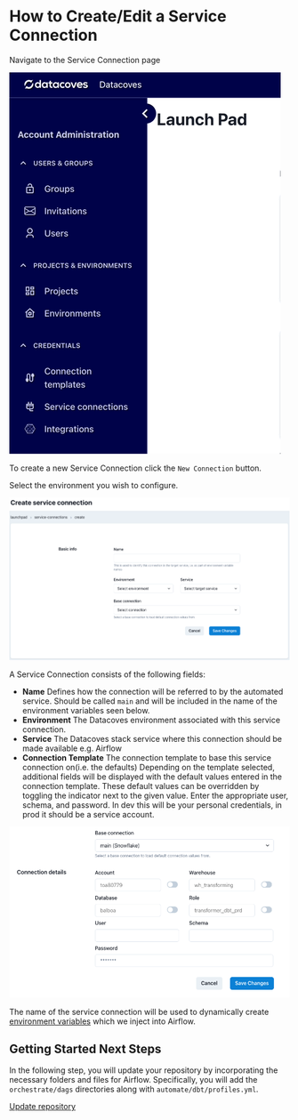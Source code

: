 # How to Create/Edit a Service Connection

Navigate to the Service Connection page

![Service Connection](./assets/menu_service_connection.gif)

To create a new Service Connection click the `New Connection` button.

Select the environment you wish to configure.

![Service Connection Create or Edit Page](./assets/serviceconnection_editnew_page.png)

A Service Connection consists of the following fields:

- **Name** Defines how the connection will be referred to by the automated service. Should be called `main` and will be included in the name of the environment variables seen below.
- **Environment** The Datacoves environment associated with this service connection.
- **Service** The Datacoves stack service where this connection should be made available e.g. Airflow
- **Connection Template** The connection template to base this service connection on(i.e. the defaults)
  Depending on the template selected, additional fields will be displayed with the default values entered in the connection template. These default values can be overridden by toggling the indicator next to the given value. Enter the appropriate user, schema, and password. In dev this will be your personal credentials, in prod it should be a service account.

![Service Connection Connection Details](./assets/serviceconnection_editnew_details.png)


The name of the service connection will be used to dynamically create [environment variables](reference/vscode/datacoves-env-vars.md#warehouse-environment-variables) which we inject into Airflow. 

## Getting Started Next Steps 
In the following step, you will update your repository by incorporating the necessary folders and files for Airflow. Specifically, you will add the `orchestrate/dags` directories along with `automate/dbt/profiles.yml`. 

[Update repository](getting-started/Admin/configure-repository.md)